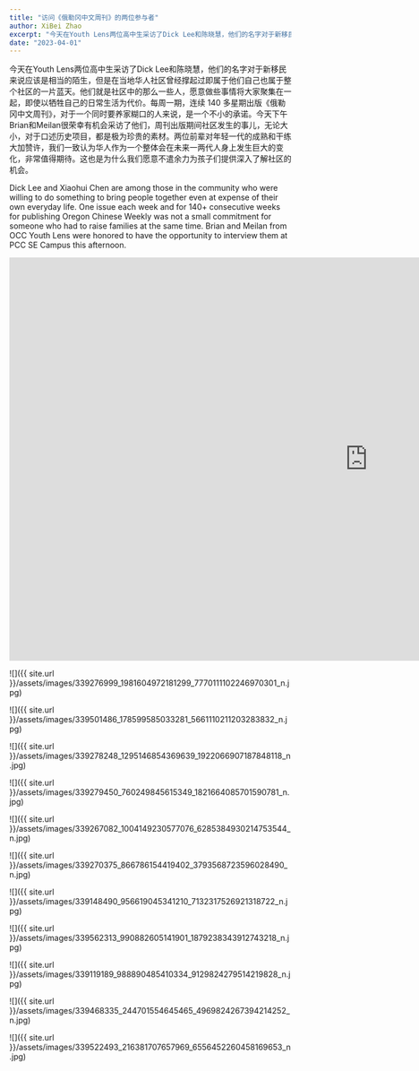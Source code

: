```yaml
---
title: "访问《俄勒冈中文周刊》的两位参与者"
author: XiBei Zhao
excerpt: "今天在Youth Lens两位高中生采访了Dick Lee和陈晓慧，他们的名字对于新移民来说应该是相当的陌生，但是在当地华人社区曾经撑起过即属于他们自己也属于整个社区的一片蓝天。他们就是社区中的那么一些人，愿意做些事情将大家聚集在一起，即使以牺牲自己的日常生活为代价。每周一期，连续 140 多星期出版《俄勒冈中文周刊》，对于一个同时要养家糊口的人来说，是一个不小的承诺。今天下午Brian和Meilan很荣幸有机会采访了他们，周刊出版期间社区发生的事儿，无论大小，对于口述历史项目，都是极为珍贵的素材。两位前辈对年轻一代的成熟和干练大加赞许，我们一致认为华人作为一个整体会在未来一两代人身上发生巨大的变化，非常值得期待。这也是为什么我们愿意不遣余力为孩子们提供深入了解社区的机会。"
date: "2023-04-01"
---
```


今天在Youth Lens两位高中生采访了Dick Lee和陈晓慧，他们的名字对于新移民来说应该是相当的陌生，但是在当地华人社区曾经撑起过即属于他们自己也属于整个社区的一片蓝天。他们就是社区中的那么一些人，愿意做些事情将大家聚集在一起，即使以牺牲自己的日常生活为代价。每周一期，连续 140 多星期出版《俄勒冈中文周刊》，对于一个同时要养家糊口的人来说，是一个不小的承诺。今天下午Brian和Meilan很荣幸有机会采访了他们，周刊出版期间社区发生的事儿，无论大小，对于口述历史项目，都是极为珍贵的素材。两位前辈对年轻一代的成熟和干练大加赞许，我们一致认为华人作为一个整体会在未来一两代人身上发生巨大的变化，非常值得期待。这也是为什么我们愿意不遣余力为孩子们提供深入了解社区的机会。

Dick Lee and Xiaohui Chen are among those in the community who were willing to do something to bring people together even at expense of their own everyday life. One issue each week and for 140+ consecutive weeks for publishing Oregon Chinese Weekly was not a small commitment for someone who had to raise families at the same time. Brian and Meilan from OCC Youth Lens were honored to have the opportunity to interview them at PCC SE Campus this afternoon.

<iframe width="1280" height="720" src="https://www.youtube.com/embed/74THQL0UKzY" title="OCC Youth Lens Interview of Xiaohui Chen and Dick Lee" frameborder="0" allow="accelerometer; autoplay; clipboard-write; encrypted-media; gyroscope; picture-in-picture; web-share" allowfullscreen></iframe>

![]({{ site.url }}/assets/images/339276999_1981604972181299_7770111102246970301_n.jpg)

![]({{ site.url }}/assets/images/339501486_178599585033281_5661110211203283832_n.jpg)

![]({{ site.url }}/assets/images/339278248_1295146854369639_1922066907187848118_n.jpg)

![]({{ site.url }}/assets/images/339279450_760249845615349_1821664085701590781_n.jpg)

![]({{ site.url }}/assets/images/339267082_1004149230577076_6285384930214753544_n.jpg)

![]({{ site.url }}/assets/images/339270375_866786154419402_3793568723596028490_n.jpg)

![]({{ site.url }}/assets/images/339148490_956619045341210_7132317526921318722_n.jpg)

![]({{ site.url }}/assets/images/339562313_990882605141901_1879238343912743218_n.jpg)

![]({{ site.url }}/assets/images/339119189_988890485410334_9129824279514219828_n.jpg)

![]({{ site.url }}/assets/images/339468335_244701554645465_4969824267394214252_n.jpg)

![]({{ site.url }}/assets/images/339522493_216381707657969_6556452260458169653_n.jpg)
